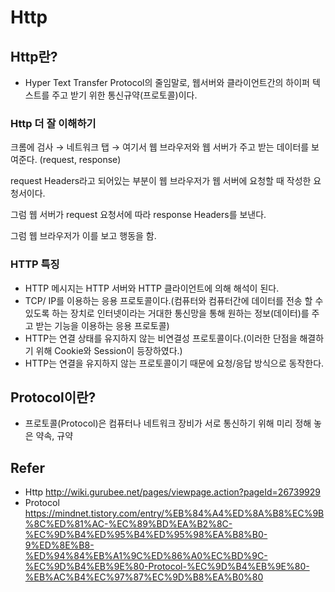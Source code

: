 # Http

## Http란?
- Hyper Text Transfer Protocol의 줄임말로, 웹서버와 클라이언트간의 하이퍼 텍스트를 주고 받기 위한 통신규약(프로토콜)이다.

### Http 더 잘 이해하기

크롬에 검사 → 네트워크 탭 → 여기서 웹 브라우저와 웹 서버가 주고 받는 데이터를 보여준다. (request, response)

request Headers라고 되어있는 부분이 웹 브라우저가 웹 서버에 요청할 때 작성한 요청서이다.

그럼 웹 서버가 request 요청서에 따라 response Headers를 보낸다.

그럼 웹 브라우저가 이를 보고 행동을 함.

### **HTTP 특징**

- HTTP 메시지는 HTTP 서버와 HTTP 클라이언트에 의해 해석이 된다.
- TCP/ IP를 이용하는 응용 프로토콜이다.(컴퓨터와 컴퓨터간에 데이터를 전송 할 수 있도록 하는 장치로 인터넷이라는 거대한 통신망을 통해 원하는 정보(데이터)를 주고 받는 기능을 이용하는 응용 프로토콜)
- HTTP는 연결 상태를 유지하지 않는 비연결성 프로토콜이다.(이러한 단점을 해결하기 위해 Cookie와 Session이 등장하였다.)
- HTTP는 연결을 유지하지 않는 프로토콜이기 때문에 요청/응답 방식으로 동작한다.

## Protocol이란?
- 프로토콜(Protocol)은 컴퓨터나 네트워크 장비가 서로 통신하기 위해 미리 정해 놓은 약속, 규약


## Refer
- Http
http://wiki.gurubee.net/pages/viewpage.action?pageId=26739929
- Protocol
https://mindnet.tistory.com/entry/%EB%84%A4%ED%8A%B8%EC%9B%8C%ED%81%AC-%EC%89%BD%EA%B2%8C-%EC%9D%B4%ED%95%B4%ED%95%98%EA%B8%B0-9%ED%8E%B8-%ED%94%84%EB%A1%9C%ED%86%A0%EC%BD%9C-%EC%9D%B4%EB%9E%80-Protocol-%EC%9D%B4%EB%9E%80-%EB%AC%B4%EC%97%87%EC%9D%B8%EA%B0%80
